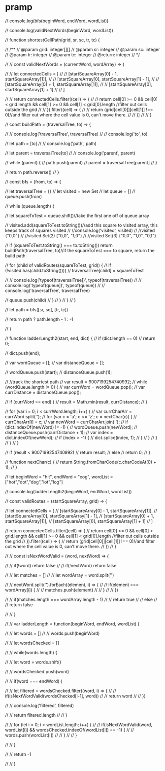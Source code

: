# pramp

  

  
  // console.log(bfs(beginWord, endWord, wordList))


  // console.log(validNextWords(beginWord, wordList))



//     function shortestCellPath(grid, sr, sc, tr, tc) {
  
//       /**
//       @param grid: integer[][]
//       @param sr: integer
//       @param sc: integer
//       @param tr: integer
//       @param tc: integer
//       @return: integer
//       */

//       // const validNextWords = (currentWord, wordArray) => {

//       //   let connectedCells = [
//       //     [startSquareArray[0] - 1, startSquareArray[1]],
//       //     [startSquareArray[0], startSquareArray[1] - 1],
//       //     [startSquareArray[0] + 1, startSquareArray[1]],
//       //     [startSquareArray[0], startSquareArray[1] + 1]
//       //   ]

//       //   return connectedCells.filter((cell) => {
//       //     return cell[0] >= 0 && cell[0] < grid.length && cell[1] >= 0 && cell[1] < grid[0].length //filter out cells outside the grid
//       //   }).filter((cell) => {
//       //     return (grid[cell[0]][cell[1]] !== 0)//and filter out where the cell value is 0, can't move there.
//       //   })
//       // }

       
//       const buildPath = (traversalTree, to) => {

//         // console.log('traversalTree', traversalTree)
//         // console.log('to', to)

//         let path = [to]
//         // console.log('path', path)

//         let parent = traversalTree[to]
//         // console.log('parent', parent)

//         while (parent) {
//           path.push(parent)
//           parent = traversalTree[parent]
//         }
        
//         return path.reverse()
//       }

//       const bfs = (from, to) => {

//         let traversalTree = {}
//         let visited = new Set
//         let queue = []
//         queue.push(from)

//         while (queue.length) {

//           let squareToTest = queue.shift()//take the first one off of queue array
          
//           visited.add(squareToTest.toString())//add this square to visited array, this keeps track of squares visited
//           //console.log('visited', visited)
//           //visited {"0,0"}
//           //visited Set(2) {"0,0", "1,0"}
//           //visited Set(3) {"0,0", "1,0", "0,1"}
          
//           if (squareToTest.toString() === to.toString()) return buildPath(traversalTree, to)//if the squareToTest === to square, return the build path

//           for (child of validRoutes(squareToTest, grid)) {
//             if (!visited.has(child.toString())){
//               traversalTree[child] = squareToTest
              
//               // console.log('typeof(traversalTree])', typeof(traversalTree))
//               // console.log('typeof(queue])', typeof(queue))
//               // console.log('traversalTree', traversalTree)

//               queue.push(child)
//             }
//           }
//         }
//       }

      
//       let path = bfs([sr, sc], [tr, tc])

//       return path ? path.length - 1 : -1
      
//     }










// function ladderLength2(start, end, dict) {
//     if (dict.length == 0)
//         return 0;
 
//     dict.push(end);
 
//     var wordQueue = [];
//     var distanceQueue = [];
 
//     wordQueue.push(start);
//     distanceQueue.push(1);
 
//     //track the shortest path
//     var result = 9007199254740992;
//     while (wordQueue.length != 0) {
//         var currWord = wordQueue.pop();
//         var currDistance = distanceQueue.pop();
 
//         if (currWord == end) {
//             result = Math.min(result, currDistance);
//         }
 
//         for (var i = 0; i < currWord.length; i++) {
//             var currCharArr = currWord.split('');
//             for (var c = 'a'; c <= 'z'; c = nextChar(c)) {
//                 currCharArr[i] = c;
//                 var newWord = currCharArr.join('');
//                 if (dict.indexOf(newWord) != -1) {
//                     wordQueue.push(newWord);
//                     distanceQueue.push(currDistance + 1);
//                     var index = dict.indexOf(newWord);
//                     if (index > -1) {
//                         dict.splice(index, 1);
//                     }
//                 }
//             }
//         }
//     }
 
//     if (result < 9007199254740992)
//         return result;
//     else
//         return 0;
// }

// function nextChar(c) {
//     return String.fromCharCode(c.charCodeAt(0) + 1);
// }

// let beginWord = "hit", endWord = "cog", wordList = ["hot","dot","dog","lot","log"]

// console.log(ladderLength2(beginWord, endWord, wordList))


// const validRoutes = (startSquareArray, grid) => {

//   let connectedCells = [
//     [startSquareArray[0] - 1, startSquareArray[1]],
//     [startSquareArray[0], startSquareArray[1] - 1],
//     [startSquareArray[0] + 1, startSquareArray[1]],
//     [startSquareArray[0], startSquareArray[1] + 1]
//   ]

//   return connectedCells.filter((cell) => {
//     return cell[0] >= 0 && cell[0] < grid.length && cell[1] >= 0 && cell[1] < grid[0].length //filter out cells outside the grid
//   }).filter((cell) => {
//     return (grid[cell[0]][cell[1]] !== 0)//and filter out where the cell value is 0, can't move there.
//   })
// }


//   // const isNextWordValid = (word, nextWord) => {
    
//   //   if(!word) return false
//   //   if(!nextWord) return false
    
//   //   let matches = []
//   //   let wordArray = word.split('')
    
//   //   nextWord.split('').forEach((element, i) => {
//   //     if(element === wordArray[i]) {
//   //       matches.push(element)
//   //     }
//   //   })
    
//   //   if(matches.length === wordArray.length - 1)
//   //     return true
//   //   else
//   //     return false

//   // }

//   // var ladderLength = function(beginWord, endWord, wordList) {

//   //   let words = []
//   //   words.push(beginWord)
    
//   //   let wordsChecked = []

//   //   while(words.length) {

//   //     let word = words.shift()
      
//   //     wordsChecked.push(word)

//   //     if(word === endWord) {

//   //       let filtered = wordsChecked.filter((word, i) => {
//   //         if(isNextWordValid(wordsChecked[i-1], word))
//   //           return word
//   //       })
        
//   //       console.log('filtered', filtered)

//   //       return filtered.length
//   //     }

//   //     for (let i = 0; i < wordList.length; i++) {
//   //       if(isNextWordValid(word, wordList[i]) && wordsChecked.indexOf(wordList[i]) == -1) {
//   //         words.push(wordList[i])
//   //       }
//   //     }

//   //   }

//   //   return -1

//   // }

